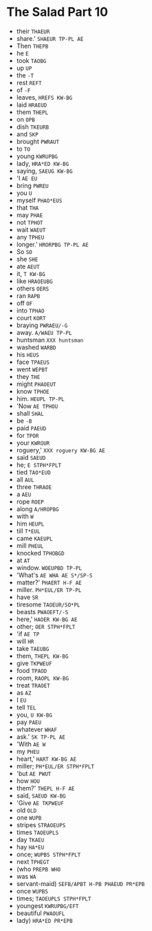 # The Salad Part 10

* their `THAEUR`
* share.' `SHAEUR TP-PL AE`
* Then `THEPB`
* he `E`
* took `TAOBG`
* up `UP`
* the `-T`
* rest `REFT`
* of `-F`
* leaves, `HREFS KW-BG`
* laid `HRAEUD`
* them `THEPL`
* on `OPB`
* dish `TKEURB`
* and `SKP`
* brought `PWRAUT`
* to `TO`
* young `KWRUPBG`
* lady, `HRA*ED KW-BG`
* saying, `SAEUG KW-BG`
* 'I `AE EU`
* bring `PWREU`
* you `U`
* myself `PHAO*EUS`
* that `THA`
* may `PHAE`
* not `TPHOT`
* wait `WAEUT`
* any `TPHEU`
* longer.' `HRORPBG TP-PL AE`
* So `SO`
* she `SHE`
* ate `AEUT`
* it, `T KW-BG`
* like `HRAOEUBG`
* others `OERS`
* ran `RAPB`
* off `OF`
* into `TPHAO`
* court `KORT`
* braying `PWRAEU/-G`
* away. `A/WAEU TP-PL`
* huntsman `XXX huntsman`
* washed `WARBD`
* his `HEUS`
* face `TPAEUS`
* went `WEPBT`
* they `THE`
* might `PHAOEUT`
* know `TPHOE`
* him. `HEUPL TP-PL`
* 'Now `AE TPHOU`
* shall `SHAL`
* be `-B`
* paid `PAEUD`
* for `TPOR`
* your `KWROUR`
* roguery,' `XXX roguery KW-BG AE`
* said `SAEUD`
* he; `E STPH*FPLT`
* tied `TAO*EUD`
* all `AUL`
* three `THRAOE`
* a `AEU`
* rope `ROEP`
* along `A/HROPBG`
* with `W`
* him `HEUPL`
* till `T*EUL`
* came `KAEUPL`
* mill `PHEUL`
* knocked `TPHOBGD`
* at `AT`
* window. `WOEUPBD TP-PL`
* 'What's `AE WHA AE S*/SP-S`
* matter?' `PHAERT H-F AE`
* miller. `PH*EUL/ER TP-PL`
* have `SR`
* tiresome `TAOEUR/SO*PL`
* beasts `PWAOEFT/-S`
* here,' `HAOER KW-BG AE`
* other; `OER STPH*FPLT`
* 'if `AE TP`
* will `HR`
* take `TAEUBG`
* them, `THEPL KW-BG`
* give `TKPWEUF`
* food `TPAOD`
* room, `RAOPL KW-BG`
* treat `TRAOET`
* as `AZ`
* I `EU`
* tell `TEL`
* you, `U KW-BG`
* pay `PAEU`
* whatever `WHAF`
* ask.' `SK TP-PL AE`
* 'With `AE W`
* my `PHEU`
* heart,' `HART KW-BG AE`
* miller; `PH*EUL/ER STPH*FPLT`
* 'but `AE PWUT`
* how `HOU`
* them?' `THEPL H-F AE`
* said, `SAEUD KW-BG`
* 'Give `AE TKPWEUF`
* old `OLD`
* one `WUPB`
* stripes `STRAOEUPS`
* times `TAOEUPLS`
* day `TKAEU`
* hay `HA*EU`
* once; `WUPBS STPH*FPLT`
* next `TPHEGT`
* (who `PREPB WHO`
* was `WA`
* servant-maid) `SEFB/APBT H-PB PHAEUD PR*EPB`
* once `WUPBS`
* times; `TAOEUPLS STPH*FPLT`
* youngest `KWRUPBG/EFT`
* beautiful `PWAOUFL`
* lady) `HRA*ED PR*EPB`
